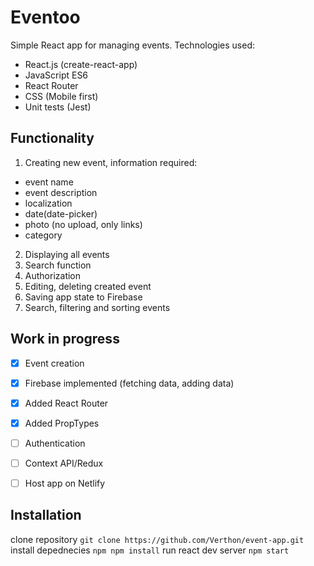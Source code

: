 # Eventoo
Simple React app for managing events. Technologies used:

- React.js (create-react-app)
- JavaScript ES6
- React Router
- CSS (Mobile first)
- Unit tests (Jest)

## Functionality

1. Creating new event, information required:
  * event name
  * event description
  * localization
  * date(date-picker)
  * photo (no upload, only links)
  * category 
2. Displaying all events
3. Search function
4. Authorization
5. Editing, deleting created event
6. Saving app state to Firebase
7. Search, filtering and sorting events

## Work in progress

- [x] Event creation
- [x] Firebase implemented (fetching data, adding data)
- [x] Added React Router
- [x] Added PropTypes
- [ ] Authentication
- [ ] Context API/Redux
- [ ] Host app on Netlify


## Installation

clone repository `git clone https://github.com/Verthon/event-app.git`
install depednecies `npm npm install`
run react dev server `npm start`